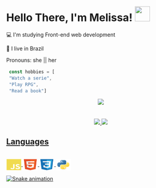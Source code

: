  <h1>Hello There, I'm Melissa! <img height="40" width="40"src="http://pa1.narvii.com/7670/1e0a280c8906da5c62ef467e9c83c96608715a8cr1-372-364_00.gif"></h1> 
<p>💻 I'm studying Front-end web development </p>
<p>🎇 I live in Brazil </p>
 <p>Pronouns: she || her </p>
    
```javascript 
 const hobbies = [
 "Watch a serie",
 "Play RPG",
 "Read a book"]
 ```

 
 <div align="center"> 
<img height="300em"src="https://cdna.artstation.com/p/assets/images/images/035/693/656/original/gwyneth-balucio-hello-world.gif?1615642877" alt"hello world"> <br><br><br>
</div>

<div align="center">
  <a href="https://github.com/MelRibeiro">
  <img height="180em" src="https://github-readme-stats.vercel.app/api?username=MelRibeiro&show_icons=true&theme=radical&include_all_commits=true&count_private=true"/>
  <img height="180em" src="https://github-readme-stats.vercel.app/api/top-langs/?username=MelRibeiro&layout=compact&langs_count=7&theme=radical"/>
</div>
 <h2>Languages</h2>
<div style="display: inline_block"><br>
  <img align="center" alt="Js" height="30" width="40" src="https://raw.githubusercontent.com/devicons/devicon/master/icons/javascript/javascript-plain.svg">
  <img align="center" alt="HTML" height="30" width="40" src="https://raw.githubusercontent.com/devicons/devicon/master/icons/html5/html5-original.svg">
   <img align="center" alt="CSS" height="30" width="40" src="https://raw.githubusercontent.com/devicons/devicon/master/icons/css3/css3-original.svg">
   <img align="center" alt="Python" height="30" width="40" src="https://raw.githubusercontent.com/devicons/devicon/master/icons/python/python-original.svg">
 
 
 
 ![Snake animation](https://github.com/MelRibeiro/MelRibeiro/blob/output/github-contribution-grid-snake.svg)
